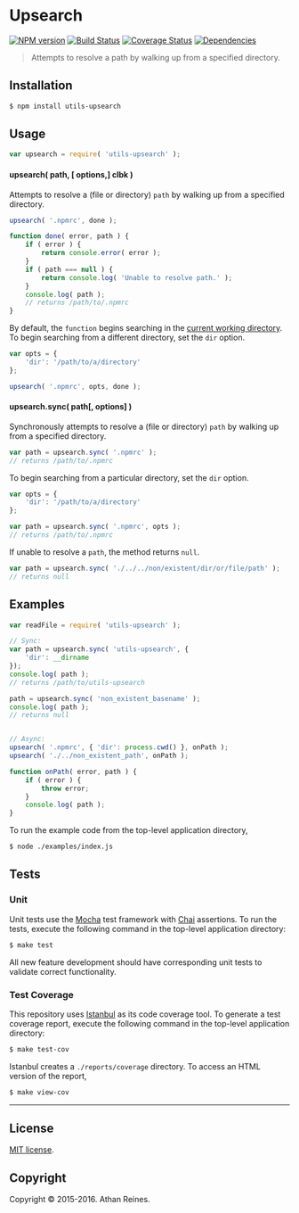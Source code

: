 Upsearch
===
[![NPM version][npm-image]][npm-url] [![Build Status][travis-image]][travis-url] [![Coverage Status][codecov-image]][codecov-url] [![Dependencies][dependencies-image]][dependencies-url]

> Attempts to resolve a path by walking up from a specified directory.


## Installation

``` bash
$ npm install utils-upsearch
```


## Usage

``` javascript
var upsearch = require( 'utils-upsearch' );
```

#### upsearch( path, [ options,] clbk )

Attempts to resolve a (file or directory) `path` by walking up from a specified directory.

``` javascript
upsearch( '.npmrc', done );

function done( error, path ) {
	if ( error ) {
		return console.error( error );
	}
	if ( path === null ) {
		return console.log( 'Unable to resolve path.' );
	}
	console.log( path );
	// returns /path/to/.npmrc
}
```

By default, the `function` begins searching in the [current working directory](https://github.com/kgryte/utils-cwd). To begin searching from a different directory, set the `dir` option.

``` javascript
var opts = {
	'dir': '/path/to/a/directory'
};

upsearch( '.npmrc', opts, done );
```


#### upsearch.sync( path[, options] )

Synchronously attempts to resolve a (file or directory) `path` by walking up from a specified directory.

``` javascript
var path = upsearch.sync( '.npmrc' );
// returns /path/to/.npmrc
```

To begin searching from a particular directory, set the `dir` option.

``` javascript
var opts = {
	'dir': '/path/to/a/directory'
};

var path = upsearch.sync( '.npmrc', opts );
// returns /path/to/.npmrc
```

If unable to resolve a `path`, the method returns `null`.

``` javascript
var path = upsearch.sync( './../../non/existent/dir/or/file/path' );
// returns null
```



## Examples

``` javascript
var readFile = require( 'utils-upsearch' );

// Sync:
var path = upsearch.sync( 'utils-upsearch', {
	'dir': __dirname
});
console.log( path );
// returns /path/to/utils-upsearch

path = upsearch.sync( 'non_existent_basename' );
console.log( path );
// returns null


// Async:
upsearch( '.npmrc', { 'dir': process.cwd() }, onPath );
upsearch( './../non_existent_path', onPath );

function onPath( error, path ) {
	if ( error ) {
		throw error;
	}
	console.log( path );
}
```

To run the example code from the top-level application directory,

``` bash
$ node ./examples/index.js
```


## Tests

### Unit

Unit tests use the [Mocha](http://mochajs.org/) test framework with [Chai](http://chaijs.com) assertions. To run the tests, execute the following command in the top-level application directory:

``` bash
$ make test
```

All new feature development should have corresponding unit tests to validate correct functionality.


### Test Coverage

This repository uses [Istanbul](https://github.com/gotwarlost/istanbul) as its code coverage tool. To generate a test coverage report, execute the following command in the top-level application directory:

``` bash
$ make test-cov
```

Istanbul creates a `./reports/coverage` directory. To access an HTML version of the report,

``` bash
$ make view-cov
```


---
## License

[MIT license](http://opensource.org/licenses/MIT).


## Copyright

Copyright &copy; 2015-2016. Athan Reines.


[npm-image]: http://img.shields.io/npm/v/utils-upsearch.svg
[npm-url]: https://npmjs.org/package/utils-upsearch

[travis-image]: http://img.shields.io/travis/kgryte/utils-upsearch/master.svg
[travis-url]: https://travis-ci.org/kgryte/utils-upsearch

[codecov-image]: https://img.shields.io/codecov/c/github/kgryte/utils-upsearch/master.svg
[codecov-url]: https://codecov.io/github/kgryte/utils-upsearch?branch=master

[dependencies-image]: http://img.shields.io/david/kgryte/utils-upsearch.svg
[dependencies-url]: https://david-dm.org/kgryte/utils-upsearch

[dev-dependencies-image]: http://img.shields.io/david/dev/kgryte/utils-upsearch.svg
[dev-dependencies-url]: https://david-dm.org/dev/kgryte/utils-upsearch

[github-issues-image]: http://img.shields.io/github/issues/kgryte/utils-upsearch.svg
[github-issues-url]: https://github.com/kgryte/utils-upsearch/issues

